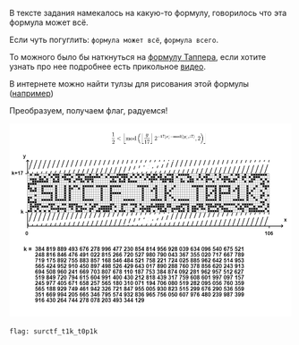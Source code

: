 В тексте задания намекалось на какую-то формулу, говорилось что эта формула может всё. 

Если чуть погуглить: `формула может всё`, `формула всего`. 

То можного было бы наткнуться на [формулу Таппера](https://ru.wikipedia.org/wiki/%D0%A4%D0%BE%D1%80%D0%BC%D1%83%D0%BB%D0%B0_%D0%A2%D0%B0%D0%BF%D0%BF%D0%B5%D1%80%D0%B0), если хотите узнать про нее подробнее есть прикольное [видео](https://www.youtube.com/watch?v=_LXrtnYKPVc&ab_channel=positronium).

В интернете можно найти тулзы для рисования этой формулы ([например](https://tuppers-formula.ovh/))

Преобразуем, получаем флаг, радуемся!

![](src/image1.png)

`flag: surctf_t1k_t0p1k`